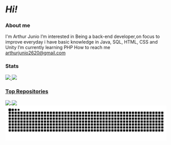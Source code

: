 # *Hi!*
### About me
I'm Arthur Junio
I’m interested in Being a back-end developer,on focus to improve everyday
i have basic knowledge in Java, SQL, HTML, CSS and Unity
I’m currently learning PHP
How to reach me arthurjunio2620@gmail.com

### Stats
<div>
  <a href="https://github.com/ArthurJ26">
  <img height="150em" src="https://github-readme-stats.vercel.app/api?username=ArthurJ26&theme=midnight-purple&show_icons=true"/>
  <img height="150em" src="https://github-readme-stats.vercel.app/api/top-langs/?username=ArthurJ26&layout=compact&langs_count=8&theme=midnight-purple"/>
</div>

### Top Repositories
<a href="https://github.com/ArthurJ26/SiteCakes">
  <img align="center" src="https://github-readme-stats.vercel.app/api/pin/?username=ArthurJ26&repo=SiteCakes&theme=midnight-purple" />
</a>

<a href="https://github.com/ArthurJ26/SitePlaylist">
  <img align="center" src="https://github-readme-stats.vercel.app/api/pin/?username=ArthurJ26&repo=SitePlaylist&theme=midnight-purple" />
</a>

<picture align="center">
  <source media="(prefers-color-scheme: dark)" srcset="https://raw.githubusercontent.com/ArthurJ26/ArthurJ26/output/github-contribution-grid-snake-dark.svg">
  <source media="(prefers-color-scheme: light)" srcset="https://raw.githubusercontent.com/ArthurJ26/ArthurJ26/output/github-contribution-grid-snake-dark.svg">
  <img align="center" alt="github contribution grid snake animation" src="https://raw.githubusercontent.com/ArthurJ26/ArthurJ26/output/github-contribution-grid-snake.svg">
</picture>
